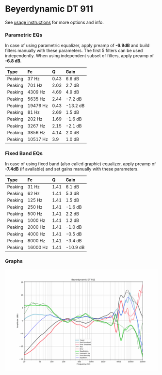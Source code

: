 # Beyerdynamic DT 911
See [usage instructions](https://github.com/jaakkopasanen/AutoEq#usage) for more options and info.

### Parametric EQs
In case of using parametric equalizer, apply preamp of **-6.9dB** and build filters manually
with these parameters. The first 5 filters can be used independently.
When using independent subset of filters, apply preamp of **-6.8 dB**.

| Type    | Fc       |    Q | Gain     |
|:--------|:---------|:-----|:---------|
| Peaking | 37 Hz    | 0.43 | 6.6 dB   |
| Peaking | 701 Hz   | 2.03 | 2.7 dB   |
| Peaking | 4309 Hz  | 4.69 | 4.9 dB   |
| Peaking | 5635 Hz  | 2.44 | -7.2 dB  |
| Peaking | 19476 Hz | 0.43 | -13.2 dB |
| Peaking | 81 Hz    | 2.69 | 1.5 dB   |
| Peaking | 202 Hz   | 1.69 | -1.6 dB  |
| Peaking | 3267 Hz  | 2.15 | -2.1 dB  |
| Peaking | 3856 Hz  | 4.14 | 2.0 dB   |
| Peaking | 10517 Hz | 3.9  | 1.0 dB   |

### Fixed Band EQs
In case of using fixed band (also called graphic) equalizer, apply preamp of **-7.4dB**
(if available) and set gains manually with these parameters.

| Type    | Fc       |    Q | Gain     |
|:--------|:---------|:-----|:---------|
| Peaking | 31 Hz    | 1.41 | 6.1 dB   |
| Peaking | 62 Hz    | 1.41 | 5.3 dB   |
| Peaking | 125 Hz   | 1.41 | 1.5 dB   |
| Peaking | 250 Hz   | 1.41 | -1.6 dB  |
| Peaking | 500 Hz   | 1.41 | 2.2 dB   |
| Peaking | 1000 Hz  | 1.41 | 1.2 dB   |
| Peaking | 2000 Hz  | 1.41 | -1.0 dB  |
| Peaking | 4000 Hz  | 1.41 | -0.5 dB  |
| Peaking | 8000 Hz  | 1.41 | -3.4 dB  |
| Peaking | 16000 Hz | 1.41 | -10.9 dB |

### Graphs
![](./Beyerdynamic%20DT%20911.png)